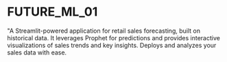 # FUTURE_ML_01
"A Streamlit-powered application for retail sales forecasting, built on historical data. It leverages Prophet for predictions and provides interactive visualizations of sales trends and key insights. Deploys and analyzes your sales data with ease.
